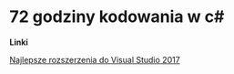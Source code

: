 # 72 godziny kodowania w c\#

**Linki**

[Najlepsze rozszerzenia do Visual Studio 2017](https://github.com/plcode7/72code/blob/master/Najlepsze_rozszerzenia_do_Visual%20Studio/Najlepsze_rozszerzenia_do_Visual%20Studio.md)

